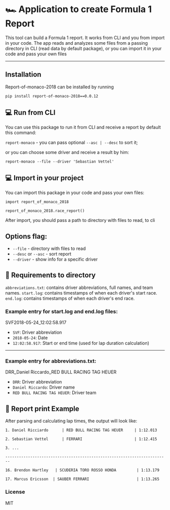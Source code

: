 # 🏎️ Application to create Formula 1 Report
   This tool can build a Formula 1 report. It works from CLI and you from import in your code.
The app reads and analyzes some files from a passing directory in CLI (read data by default package),
   or you can import it in your code and pass your own files  

---
## Installation 

Report-of-monaco-2018 can be installed by running
``` bash $
pip install report-of-monaco-2018==0.0.12
```


## 💻 Run from CLI 
You can use this package to run it from CLI and receive a report by default this command:
 
`report-monaco` - you can pass optional ` --asc | --desc ` to sort it;

or you can choose some driver and receive a result by him:

`report-monaco --file --driver 'Sebastian Vettel'` 

## 💻 Import in your project
You can import this package in your code and pass your own files:

```
import report_of_monaco_2018

report_of_monaco_2018.race_report()
```
After import, you should pass a path to directory with files to read, to cli



## Options flag:
 - `--file` - directory with files to read
 - `--desc` or `--asc` - sort report
 - `--driver`  - show info for a specific driver


## 📁 Requirements to directory
`abbreviations.txt`: contains driver abbreviations, full names, and team names.
`start.log`: contains timestamps of when each driver's start race.
`end.log`: contains timestamps of when each driver's end race.

### Example entry for start.log and end.log files:
SVF2018-05-24_12:02:58.917

- `SVF`: Driver abbreviation  
- `2018-05-24`: Date  
- `12:02:58.917`: Start or end time (used for lap duration calculation)

---
### Example entry for abbreviations.txt:
DRR_Daniel Riccardo_RED BULL RACING TAG HEUER

- `DRR`:  Driver abbreviation 
- `Daniel Riccardo`: Driver name
- `RED BULL RACING TAG HEUER`: Driver team

## 🏁 Report print Example

After parsing and calculating lap times, the output will look like:

```
1. Daniel Ricciardo      | RED BULL RACING TAG HEUER     | 1:12.013

2. Sebastian Vettel      | FERRARI                       | 1:12.415

3. ...

------------------------------------------------------------------------

16. Brendon Hartley   | SCUDERIA TORO ROSSO HONDA         | 1:13.179

17. Marcus Ericsson  | SAUBER FERRARI                     | 1:13.265

```



### License
MIT


